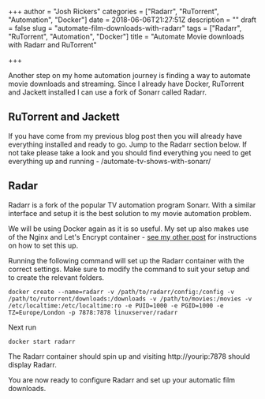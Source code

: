 +++
author = "Josh Rickers"
categories = ["Radarr", "RuTorrent", "Automation", "Docker"]
date = 2018-06-06T21:27:51Z
description = ""
draft = false
slug = "automate-film-downloads-with-radarr"
tags = ["Radarr", "RuTorrent", "Automation", "Docker"]
title = "Automate Movie downloads with Radarr and RuTorrent"

+++


Another step on my home automation journey is finding a way to automate movie downloads and streaming. Since I already have Docker, RuTorrent and Jackett installed I can use a fork of Sonarr called Radarr.

## RuTorrent and Jackett
If you have come from my previous blog post then you will already have everything installed and ready to go. Jump to the Radarr section below.
If not take please take a look and you should find everything you need to get everything up and running - /automate-tv-shows-with-sonarr/
## Radar
Radarr is a fork of the popular TV automation program Sonarr. With a similar interface and setup it is the best solution to my movie automation problem.

We will be using Docker again as it is so useful. My set up also makes use of the Nginx and Let's Encrypt container - [see my other post](/docker-nginx-and-lets-encrypt/) for instructions on how to set this up.

Running the following command will set up the Radarr container with the correct settings. Make sure to modify the command to suit your setup and to create the relevant folders.

```
docker create --name=radarr -v /path/to/radarr/config:/config -v /path/to/rutorrent/downloads:/downloads -v /path/to/movies:/movies -v /etc/localtime:/etc/localtime:ro -e PUID=1000 -e PGID=1000 -e TZ=Europe/London -p 7878:7878 linuxserver/radarr

```
Next run
```
docker start radarr
```
The Radarr container should spin up and visiting http://yourip:7878 should display Radarr.

You are now ready to configure Radarr and set up your automatic film downloads.

